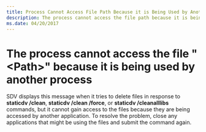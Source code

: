 ```yaml
---
title: Process Cannot Access File Path Because it is Being Used by Another Process
description: The process cannot access the file path because it is being used by another process.
ms.date: 04/20/2017
---
```


# The process cannot access the file "&lt;Path&gt;" because it is being used by another process


SDV displays this message when it tries to delete files in response to **staticdv /clean**, **staticdv /clean /force**, or **staticdv /cleanalllibs** commands, but it cannot gain access to the files because they are being accessed by another application. To resolve the problem, close any applications that might be using the files and submit the command again.

